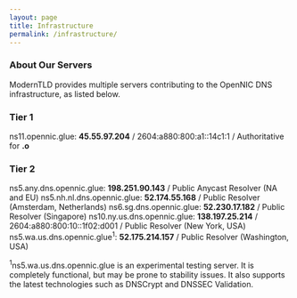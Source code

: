 ```yaml
---
layout: page
title: Infrastructure
permalink: /infrastructure/
---
```


### About Our Servers

ModernTLD provides multiple servers contributing to the OpenNIC DNS infrastructure, as listed below.

### Tier 1

ns11.opennic.glue: **45.55.97.204** / 2604:a880:800:a1::14c1:1 / Authoritative for **.o**

### Tier 2

ns5.any.dns.opennic.glue: **198.251.90.143** / Public Anycast Resolver (NA and EU)
ns5.nh.nl.dns.opennic.glue: **52.174.55.168** / Public Resolver (Amsterdam, Netherlands)
ns6.sg.dns.opennic.glue: **52.230.17.182** / Public Resolver (Singapore)
ns10.ny.us.dns.opennic.glue: **138.197.25.214** / 2604:a880:800:10::1f02:d001 / Public Resolver (New York, USA)
ns5.wa.us.dns.opennic.glue<sup>1</sup>: **52.175.214.157** / Public Resolver (Washington, USA)

<sup>1</sup>ns5.wa.us.dns.opennic.glue is an experimental testing server. It is completely functional, but may be prone to stability issues. It also supports the latest technologies such as DNSCrypt and DNSSEC Validation.
